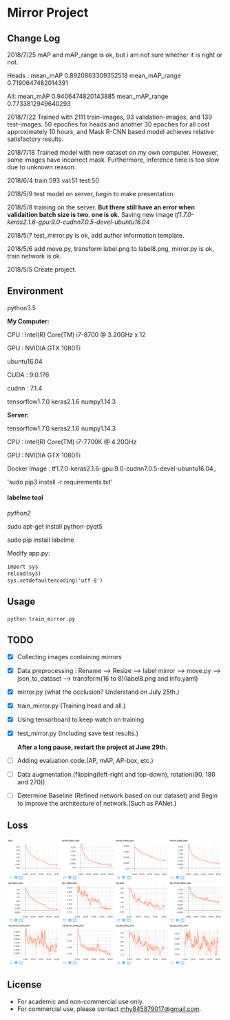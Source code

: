 # Mirror Project


## Change Log
2018/7/25   mAP and mAP_range is ok, but i am not sure whether it is right or not. 

Heads : mean_mAP 0.8920863309352518 mean_mAP_range 0.7190647482014391

   All: mean_mAP 0.9406474820143885 mean_mAP_range 0.7733812949640293

2018/7/22   Trained with 2111 train-images, 93 validation-images, and 139 test-images. 50 epoches for heads and another 30 epoches for all cost approximately 10 hours, and Mask R-CNN based model achieves relative satisfactory results.  

2018/7/18   Trained model with new dataset on my own computer. However, some images have incorrect mask. Furthermore, inference time is too slow due to unknown reason.

2018/6/4    train:593  val:51  test:50

2018/5/9    test model on server, begin to make presentation.

2018/5/8    training on the server. **But there still have an error when validaition batch size is two. one is ok.**
            Saving new image _tf1.7.0-keras2.1.6-gpu:9.0-cudnn7.0.5-devel-ubuntu16.04_

2018/5/7    test_mirror.py is ok, add author information template.

2018/5/6    add move.py, transform label.png to label8.png, mirror.py is ok, train network is ok.

2018/5/5    Create project.

## Environment
python3.5    

**My Computer:**

CPU : Intel(R) Core(TM) i7-8700 @ 3.20GHz x 12

GPU : NVIDIA GTX 1080Ti

ubuntu16.04

CUDA : 9.0.176

cudnn : 7.1.4

tensorflow1.7.0    keras2.1.6   numpy1.14.3

**Server:**

tensorflow1.7.0    keras2.1.6   numpy1.14.3

CPU : Intel(R) Core(TM) i7-7700K @ 4.20GHz

GPU : NVIDIA GTX 1080Ti

Docker Image : tf1.7.0-keras2.1.6-gpu:9.0-cudnn7.0.5-devel-ubuntu16.04_

'sudo pip3 install -r requirements.txt'

#### labelme tool
*python2*

sudo apt-get install python-pyqt5  

sudo pip install labelme

Modify app.py:

```
import sys
reload(sys)
sys.setdefaultencoding('utf-8')
```

## Usage
`python train_mirror.py`

## TODO
- [x] Collecting images containing mirrors
- [x] Data preprocessing : Rename --> Resize --> label mirror --> move.py --> json_to_dataset --> transform(16 to 8)(label8.png and info.yaml)
- [x] mirror.py (what the occlusion? Understand on July 25th.)
- [x] train_mirror.py (Training head and all.)
- [x] Using tensorboard to keep watch on training
- [x] test_mirror.py (Including save test results.)
      
     **After a long pause, restart the project at June 29th.**
- [ ] Adding evaluation code.(AP, mAP, AP-box, etc.)
- [ ] Data augmentation.(flipping(left-right and top-down), rotation(90, 180 and 270))
- [ ] Determine Baseline (Refined network based on our dataset) and Begin to improve the architecture of network.(Such as PANet.)

## Loss
![loss](assets/loss.png)

## License
* For academic and non-commercial use only.
* For commercial use, please contact [mhy845879017@gmail.com](https://www.google.com/gmail/).